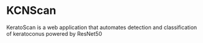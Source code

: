 # KCNScan
KeratoScan is a web application that automates detection and classification of keratoconus powered by ResNet50
